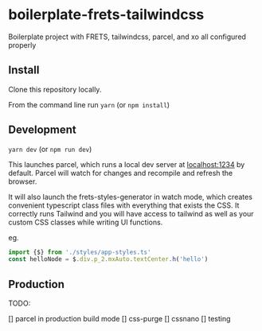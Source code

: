 # boilerplate-frets-tailwindcss
Boilerplate project with FRETS, tailwindcss, parcel, and xo all configured properly

## Install

Clone this repository locally.

From the command line run   `yarn` (or `npm install`)

## Development

`yarn dev` (or `npm run dev`)

This launches parcel, which runs a local dev server at [localhost:1234](http://localhost:1234) by default. Parcel will watch for changes and recompile and refresh the browser.

It will also launch the frets-styles-generator in watch mode, which creates convenient typescript class files with everything that exists the CSS. It correctly runs Tailwind and you will have access to tailwind as well as your custom CSS classes while writing UI functions.

eg.

```ts
import {$} from './styles/app-styles.ts'
const helloNode = $.div.p_2.mxAuto.textCenter.h('hello')
```

## Production

TODO:

[] parcel in production build mode
[] css-purge
[] cssnano
[] testing
